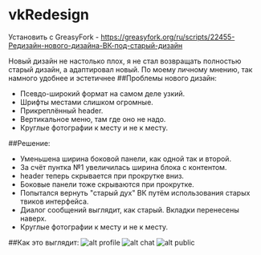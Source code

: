 # vkRedesign
Установить с GreasyFork - https://greasyfork.org/ru/scripts/22455-Редизайн-нового-дизайна-ВК-под-старый-дизайн

Новый дизайн не настолько плох, я не стал возвращать полностью старый дизайн, а адаптировал новый. По моему личному мнению, так намного удобнее и эстетичнее
##Проблемы нового дизайн:

* Псевдо-широкий формат на самом деле узкий.
* Шрифты местами слишком огромные.
* Прикреплённый header.
* Вертикальное меню, там где оно не надо.
* Круглые фотографии к месту и не к месту.

##Решение:

* Уменьшена ширина боковой панели, как одной так и второй.
* За счёт пунтка №1 увеличилась ширина блока с контентом.
* header теперь скрывается при прокрутке вниз.
* Боковые панели тоже скрываются при прокрутке.
* Попытался вернуть "старый дух" ВК путём использования старых твиков интерфейса.
* Диалог сообщений выглядит, как старый. Вкладки перенесены наверх.
* Круглые фотографии к месту и не к месту.

##Как это выглядит:
![alt profile](https://2.bp.blogspot.com/-Xj0CyOFZUSs/V7gVr4E5ZHI/AAAAAAAAAhU/dB6P7neWuHEZF1JKlu953gGbeiFrfiAiwCLcB/s1600/1.png)
![alt chat](https://1.bp.blogspot.com/-fyRs99qRxgk/V7gVr2s7MSI/AAAAAAAAAhc/U5kkJqonF6AfjAxNdsRE4Aglbn1ZYVzhgCEw/s1600/2.png)
![alt public](https://3.bp.blogspot.com/-O-oLbMAChRY/V7gVr9w9zZI/AAAAAAAAAhY/ViOEGqP-XhUBQ13CG5PQpA29rKdA9HdswCEw/s1600/3.png)
